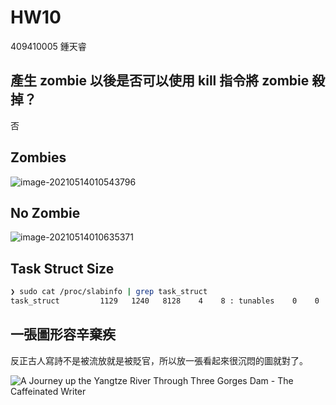 # HW10
409410005 鍾天睿

## 產生 zombie 以後是否可以使用 kill 指令將 zombie 殺掉？
否

## Zombies

![image-20210514010543796](/home/ray1422/.config/Typora/typora-user-images/image-20210514010543796.png)



## No Zombie

![image-20210514010635371](/home/ray1422/.config/Typora/typora-user-images/image-20210514010635371.png)

## Task Struct Size

```bash
❯ sudo cat /proc/slabinfo | grep task_struct
task_struct         1129   1240   8128    4    8 : tunables    0    0    0 : slabdata    310    310      0
```

## 一張圖形容辛棄疾

反正古人寫詩不是被流放就是被貶官，所以放一張看起來很沉悶的圖就對了。

![A Journey up the Yangtze River Through Three Gorges Dam - The Caffeinated  Writer](https://michellerichmond.com/sanserif/wp-content/uploads/2015/06/Dusk_on_the_Yangtze_River.jpg)
